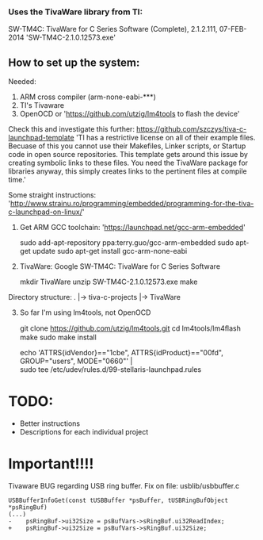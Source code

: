 ### Uses the TivaWare library from TI:
SW-TM4C: TivaWare for C Series Software (Complete), 2.1.2.111, 07-FEB-2014 
'SW-TM4C-2.1.0.12573.exe'

## How to set up the system:
Needed:
1. ARM cross compiler (arm-none-eabi-***)
2. TI's Tivaware
3. OpenOCD or 'https://github.com/utzig/lm4tools to flash the device'

Check this and investigate this further: https://github.com/szczys/tiva-c-launchpad-template
'TI has a restrictive license on all of their example files. Becuase of this you cannot use their Makefiles, Linker scripts, or Startup code in open source repositories.
This template gets around this issue by creating symbolic links to these files. You need the TivaWare package for libraries anyway, this simply creates links to the pertinent files at compile time.'

Some straight instructions: 'http://www.strainu.ro/programming/embedded/programming-for-the-tiva-c-launchpad-on-linux/'

1. Get ARM GCC toolchain:
'https://launchpad.net/gcc-arm-embedded'

    sudo add-apt-repository ppa:terry.guo/gcc-arm-embedded
    sudo apt-get update
    sudo apt-get install gcc-arm-none-eabi

2. TivaWare:
Google SW-TM4C: TivaWare for C Series Software

	mkdir TivaWare
	unzip SW-TM4C-2.1.0.12573.exe
	make

Directory structure:
.
|-> tiva-c-projects
|-> TivaWare

3. So far I'm using lm4tools, not OpenOCD

	git clone https://github.com/utzig/lm4tools.git
	cd lm4tools/lm4ﬂash
	make
	sudo make install

	echo 'ATTRS{idVendor}=="1cbe", ATTRS{idProduct}=="00fd", GROUP="users", MODE="0660"' | \
	sudo tee /etc/udev/rules.d/99-stellaris-launchpad.rules

# TODO:

* Better instructions
* Descriptions for each individual project

# Important!!!!
Tivaware BUG regarding USB ring buffer.
Fix on file: usblib/usbbuffer.c

    USBBufferInfoGet(const tUSBBuffer *psBuffer, tUSBRingBufObject *psRingBuf)
    (...)
    -    psRingBuf->ui32Size = psBufVars->sRingBuf.ui32ReadIndex;
    +    psRingBuf->ui32Size = psBufVars->sRingBuf.ui32Size;
